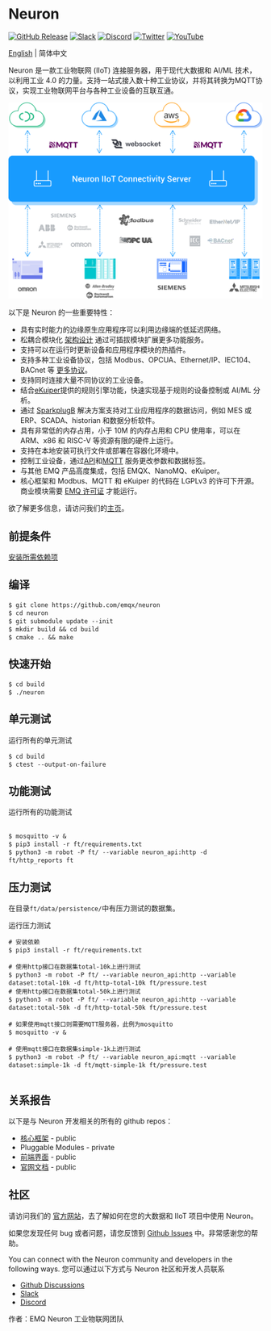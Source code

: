 # Neuron

[![GitHub Release](https://img.shields.io/github/release/neugates/neuron?color=brightgreen&label=Release)](https://github.com/neugates/neuron/releases)
[![Slack](https://img.shields.io/badge/Slack-Neuron-39AE85?logo=slack)](https://slack-invite.emqx.io/)
[![Discord](https://img.shields.io/discord/931086341838622751?label=Discord&logo=discord)](https://discord.gg/xYGf3fQnES)
[![Twitter](https://img.shields.io/badge/Follow-EMQ-1DA1F2?logo=twitter)](https://twitter.com/EMQTech)
[![YouTube](https://img.shields.io/badge/Subscribe-EMQ-FF0000?logo=youtube)](https://www.youtube.com/channel/UC5FjR77ErAxvZENEWzQaO5Q)

[English](https://github.com/neugates/neuron/blob/main/README.md) | 简体中文

Neuron 是一款工业物联网 (IIoT) 连接服务器，用于现代大数据和 AI/ML 技术，以利用工业 4.0 的力量。支持一站式接入数十种工业协议，并将其转换为MQTT协议，实现工业物联网平台与各种工业设备的互联互通。

![neuron-overview](docs/pictures/neuron-final.png)

以下是 Neuron 的一些重要特性：

- 具有实时能力的边缘原生应用程序可以利用边缘端的低延迟网络。
- 松耦合模块化 [架构设计](https://neugates.io/docs/en/latest/architecture.html) 通过可插拔模块扩展更多功能服务。
- 支持可以在运行时更新设备和应用程序模块的热插件。
- 支持多种工业设备协议，包括 Modbus、OPCUA、Ethernet/IP、IEC104、BACnet 等 [更多协议](https://neugates.io/docs/en/latest/module-plugins/module-list.html)。
- 支持同时连接大量不同协议的工业设备。
- 结合[eKuiper](https://www.lfedge.org/projects/ekuiper)提供的规则引擎功能，快速实现基于规则的设备控制或 AI/ML 分析。
- 通过 [SparkplugB](https://neugates.io/docs/en/latest/use_cases.html) 解决方案支持对工业应用程序的数据访问，例如 MES 或 ERP、SCADA、historian 和数据分析软件。
- 具有非常低的内存占用，小于 10M 的内存占用和 CPU 使用率，可以在 ARM、x86 和 RISC-V 等资源有限的硬件上运行。
- 支持在本地安装可执行文件或部署在容器化环境中。
- 控制工业设备，通过[API](https://neugates.io/docs/en/latest/api.html)和[MQTT](https://neugates.io/docs/en/latest/mqtt.html) 服务更改参数和数据标签。
- 与其他 EMQ 产品高度集成，包括 EMQX、NanoMQ、eKuiper。
- 核心框架和 Modbus、MQTT 和 eKuiper 的代码在 LGPLv3 的许可下开源。商业模块需要 [EMQ 许可证](https://neugates.io/docs/en/latest/getting-started/license_policy.html) 才能运行。

欲了解更多信息，请访问我们的[主页](https://neugates.io)。

## 前提条件

[安装所需依赖项](https://github.com/neugates/neuron/blob/main/Install-dependencies.md)

## 编译

```shell
$ git clone https://github.com/emqx/neuron
$ cd neuron
$ git submodule update --init
$ mkdir build && cd build
$ cmake .. && make
```

## 快速开始

```shell
$ cd build
$ ./neuron
```

## 单元测试

运行所有的单元测试

```shell
$ cd build
$ ctest --output-on-failure
```

## 功能测试

运行所有的功能测试

```shell

$ mosquitto -v &
$ pip3 install -r ft/requirements.txt
$ python3 -m robot -P ft/ --variable neuron_api:http -d ft/http_reports ft

```

## 压力测试

在目录`ft/data/persistence/`中有压力测试的数据集。

运行压力测试

```shell
# 安装依赖
$ pip3 install -r ft/requirements.txt

# 使用http接口在数据集total-10k上进行测试
$ python3 -m robot -P ft/ --variable neuron_api:http --variable dataset:total-10k -d ft/http-total-10k ft/pressure.test
# 使用http接口在数据集total-50k上进行测试
$ python3 -m robot -P ft/ --variable neuron_api:http --variable dataset:total-50k -d ft/http-total-50k ft/pressure.test

# 如果使用mqtt接口则需要MQTT服务器，此例为mosquitto
$ mosquitto -v &

# 使用mqtt接口在数据集simple-1k上进行测试
$ python3 -m robot -P ft/ --variable neuron_api:mqtt --variable dataset:simple-1k -d ft/mqtt-simple-1k ft/pressure.test


```

## 关系报告

以下是与 Neuron 开发相关的所有的 github repos：

- [核心框架](https://github.com/emqx/neuron) - public
- Pluggable Modules - private
- [前端界面](https://github.com/emqx/neuron-dashboard) - public
- [官网文档](https://github.com/emqx/neuron-docs) - public

## 社区

请访问我们的 [官方网站](https://neugates.io)，去了解如何在您的大数据和 IIoT 项目中使用 Neuron。

如果您发现任何 bug 或者问题，请您反馈到 [Github Issues](https://github.com/emqx/neuron/issues) 中。非常感谢您的帮助。

You can connect with the Neuron community and developers in the following ways.
您可以通过以下方式与 Neuron 社区和开发人员联系

- [Github Discussions](https://github.com/emqx/neuron/discussions)
- [Slack](https://slack-invite.emqx.io/)
- [Discord](https://discord.gg/xYGf3fQnES)

作者：EMQ Neuron 工业物联网团队
